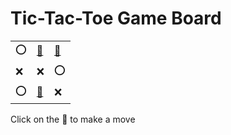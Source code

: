 # Tic-Tac-Toe Game Board
|   |   |   |
|---|---|---|
|⭕ |[🔎](OOXXXOOEX.md) |[🔎](OXOXXOOEX.md) |
|❌ |❌ |⭕ |
|⭕ |[🔎](OEXXXOOOX.md) |❌ |

Click on the 🔎 to make a move